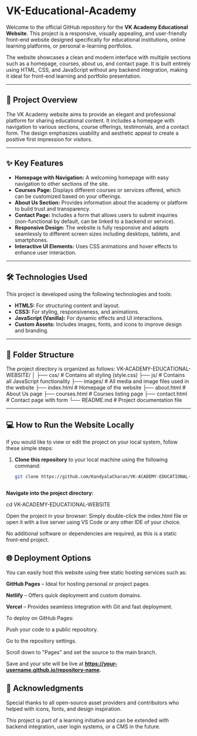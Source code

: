# VK-Educational-Academy
Welcome to the official GitHub repository for the **VK Academy Educational Website**. This project is a responsive, visually appealing, and user-friendly front-end website designed specifically for educational institutions, online learning platforms, or personal e-learning portfolios.

The website showcases a clean and modern interface with multiple sections such as a homepage, courses, about us, and contact page. It is built entirely using HTML, CSS, and JavaScript without any backend integration, making it ideal for front-end learning and portfolio presentation.

---

## 📌 Project Overview

The VK Academy website aims to provide an elegant and professional platform for sharing educational content. It includes a homepage with navigation to various sections, course offerings, testimonials, and a contact form. The design emphasizes usability and aesthetic appeal to create a positive first impression for visitors.

---

## ✨ Key Features

- **Homepage with Navigation:** A welcoming homepage with easy navigation to other sections of the site.
- **Courses Page:** Displays different courses or services offered, which can be customized based on your offerings.
- **About Us Section:** Provides information about the academy or platform to build trust and transparency.
- **Contact Page:** Includes a form that allows users to submit inquiries (non-functional by default, can be linked to a backend or service).
- **Responsive Design:** The website is fully responsive and adapts seamlessly to different screen sizes including desktops, tablets, and smartphones.
- **Interactive UI Elements:** Uses CSS animations and hover effects to enhance user interaction.

---

## 🛠️ Technologies Used

This project is developed using the following technologies and tools:

- **HTML5:** For structuring content and layout.
- **CSS3:** For styling, responsiveness, and animations.
- **JavaScript (Vanilla):** For dynamic effects and UI interactions.
- **Custom Assets:** Includes images, fonts, and icons to improve design and branding.

---

## 📁 Folder Structure

The project directory is organized as follows:
VK-ACADEMY-EDUCATIONAL-WEBSITE/
│
├── css/ # Contains all styling (style.css)
├── js/ # Contains all JavaScript functionality
├── images/ # All media and image files used in the website
├── index.html # Homepage of the website
├── about.html # About Us page
├── courses.html # Courses listing page
├── contact.html # Contact page with form
└── README.md # Project documentation file



---

## 💻 How to Run the Website Locally

If you would like to view or edit the project on your local system, follow these simple steps:

1. **Clone this repository** to your local machine using the following command:
   ```bash
   git clone https://github.com/KandyalaCharan/VK-ACADEMY-EDUCATIONAL-WEBSITE.git



 **Navigate into the project directory:**


cd VK-ACADEMY-EDUCATIONAL-WEBSITE


Open the project in your browser:
Simply double-click the index.html file or open it with a live server using VS Code or any other IDE of your choice.

No additional software or dependencies are required, as this is a static front-end project.


 ## 🌐 Deployment Options
You can easily host this website using free static hosting services such as:

**GitHub Pages** – Ideal for hosting personal or project pages.

**Netlify** – Offers quick deployment and custom domains.

**Vercel** – Provides seamless integration with Git and fast deployment.

To deploy on GitHub Pages:

Push your code to a public repository.

Go to the repository settings.

Scroll down to "Pages" and set the source to the main branch.

Save and your site will be live at **https://your-username.github.io/repository-name.**



 ## 🙌 Acknowledgments
Special thanks to all open-source asset providers and contributors who helped with icons, fonts, and design inspiration.

This project is part of a learning initiative and can be extended with backend integration, user login systems, or a CMS in the future.
